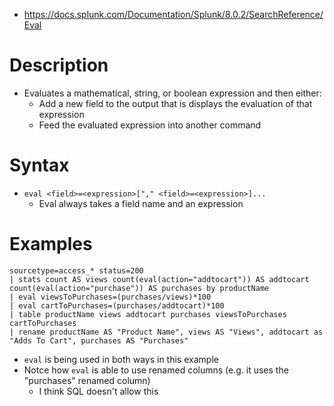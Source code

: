 - https://docs.splunk.com/Documentation/Splunk/8.0.2/SearchReference/Eval
# Description
- Evaluates a mathematical, string, or boolean expression and then either:
    - Add a new field to the output that is displays the evaluation of that expression
    - Feed the evaluated expression into another command
# Syntax
- `eval <field>=<expression>["," <field>=<expression>]...`
    - Eval always takes a field name and an expression
# Examples
```
sourcetype=access_* status=200 
| stats count AS views count(eval(action="addtocart")) AS addtocart count(eval(action="purchase")) AS purchases by productName 
| eval viewsToPurchases=(purchases/views)*100 
| eval cartToPurchases=(purchases/addtocart)*100 
| table productName views addtocart purchases viewsToPurchases cartToPurchases 
| rename productName AS "Product Name", views AS "Views", addtocart as "Adds To Cart", purchases AS "Purchases"
```
- `eval` is being used in both ways in this example
- Notce how `eval` is able to use renamed columns (e.g. it uses the "purchases" renamed column)
    - I think SQL doesn't allow this